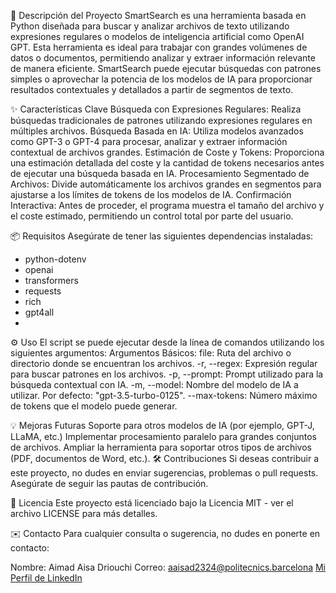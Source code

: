 📄 Descripción del Proyecto
SmartSearch es una herramienta basada en Python diseñada para buscar y analizar archivos de texto utilizando expresiones regulares o modelos de inteligencia artificial como OpenAI GPT. Esta herramienta es ideal para trabajar con grandes volúmenes de datos o documentos, permitiendo analizar y extraer información relevante de manera eficiente. SmartSearch puede ejecutar búsquedas con patrones simples o aprovechar la potencia de los modelos de IA para proporcionar resultados contextuales y detallados a partir de segmentos de texto.

✨ Características Clave
Búsqueda con Expresiones Regulares: Realiza búsquedas tradicionales de patrones utilizando expresiones regulares en múltiples archivos.
Búsqueda Basada en IA: Utiliza modelos avanzados como GPT-3 o GPT-4 para procesar, analizar y extraer información contextual de archivos grandes.
Estimación de Coste y Tokens: Proporciona una estimación detallada del coste y la cantidad de tokens necesarios antes de ejecutar una búsqueda basada en IA.
Procesamiento Segmentado de Archivos: Divide automáticamente los archivos grandes en segmentos para ajustarse a los límites de tokens de los modelos de IA.
Confirmación Interactiva: Antes de proceder, el programa muestra el tamaño del archivo y el coste estimado, permitiendo un control total por parte del usuario.

📦 Requisitos
Asegúrate de tener las siguientes dependencias instaladas:
- python-dotenv
- openai
- transformers
- requests
- rich
- gpt4all
- 
⚙️ Uso
El script se puede ejecutar desde la línea de comandos utilizando los siguientes argumentos:
Argumentos Básicos:
file: Ruta del archivo o directorio donde se encuentran los archivos.
-r, --regex: Expresión regular para buscar patrones en los archivos.
-p, --prompt: Prompt utilizado para la búsqueda contextual con IA.
-m, --model: Nombre del modelo de IA a utilizar. Por defecto: "gpt-3.5-turbo-0125".
--max-tokens: Número máximo de tokens que el modelo puede generar.

💡 Mejoras Futuras
Soporte para otros modelos de IA (por ejemplo, GPT-J, LLaMA, etc.)
Implementar procesamiento paralelo para grandes conjuntos de archivos.
Ampliar la herramienta para soportar otros tipos de archivos (PDF, documentos de Word, etc.).
🛠️ Contribuciones
Si deseas contribuir a este proyecto, no dudes en enviar sugerencias, problemas o pull requests. Asegúrate de seguir las pautas de contribución.

📜 Licencia
Este proyecto está licenciado bajo la Licencia MIT - ver el archivo LICENSE para más detalles.

✉️ Contacto
Para cualquier consulta o sugerencia, no dudes en ponerte en contacto:

Nombre: Aimad Aisa Driouchi
Correo: aaisad2324@politecnics.barcelona
[Mi Perfil de LinkedIn](https://www.linkedin.com/in/aimad-aisa-driouchi-09ab6a2b4/)

